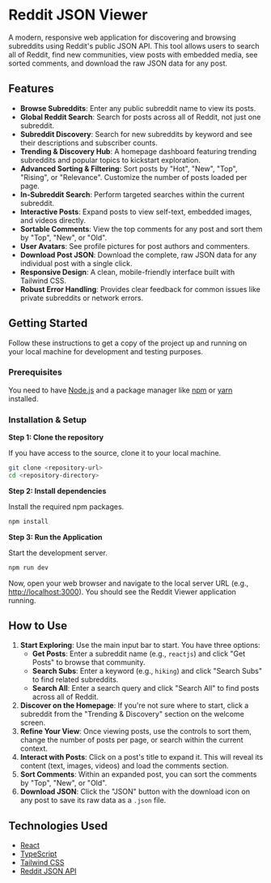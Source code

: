 # Reddit JSON Viewer

A modern, responsive web application for discovering and browsing subreddits using Reddit's public JSON API. This tool allows users to search all of Reddit, find new communities, view posts with embedded media, see sorted comments, and download the raw JSON data for any post.

## Features

- **Browse Subreddits**: Enter any public subreddit name to view its posts.
- **Global Reddit Search**: Search for posts across all of Reddit, not just one subreddit.
- **Subreddit Discovery**: Search for new subreddits by keyword and see their descriptions and subscriber counts.
- **Trending & Discovery Hub**: A homepage dashboard featuring trending subreddits and popular topics to kickstart exploration.
- **Advanced Sorting & Filtering**: Sort posts by "Hot", "New", "Top", "Rising", or "Relevance". Customize the number of posts loaded per page.
- **In-Subreddit Search**: Perform targeted searches within the current subreddit.
- **Interactive Posts**: Expand posts to view self-text, embedded images, and videos directly.
- **Sortable Comments**: View the top comments for any post and sort them by "Top", "New", or "Old".
- **User Avatars**: See profile pictures for post authors and commenters.
- **Download Post JSON**: Download the complete, raw JSON data for any individual post with a single click.
- **Responsive Design**: A clean, mobile-friendly interface built with Tailwind CSS.
- **Robust Error Handling**: Provides clear feedback for common issues like private subreddits or network errors.


## Getting Started

Follow these instructions to get a copy of the project up and running on your local machine for development and testing purposes.

### Prerequisites

You need to have [Node.js](https://nodejs.org/) and a package manager like [npm](https://www.npmjs.com/) or [yarn](https://yarnpkg.com/) installed.

### Installation & Setup

**Step 1: Clone the repository**

If you have access to the source, clone it to your local machine.

```bash
git clone <repository-url>
cd <repository-directory>
```

**Step 2: Install dependencies**

Install the required npm packages.

```bash
npm install
```

**Step 3: Run the Application**

Start the development server.

```bash
npm run dev
```

Now, open your web browser and navigate to the local server URL (e.g., [http://localhost:3000](http://localhost:3000)). You should see the Reddit Viewer application running.

## How to Use

1.  **Start Exploring**: Use the main input bar to start. You have three options:
    -   **Get Posts**: Enter a subreddit name (e.g., `reactjs`) and click "Get Posts" to browse that community.
    -   **Search Subs**: Enter a keyword (e.g., `hiking`) and click "Search Subs" to find related subreddits.
    -   **Search All**: Enter a search query and click "Search All" to find posts across all of Reddit.
2.  **Discover on the Homepage**: If you're not sure where to start, click a subreddit from the "Trending & Discovery" section on the welcome screen.
3.  **Refine Your View**: Once viewing posts, use the controls to sort them, change the number of posts per page, or search within the current context.
4.  **Interact with Posts**: Click on a post's title to expand it. This will reveal its content (text, images, videos) and load the comments section.
5.  **Sort Comments**: Within an expanded post, you can sort the comments by "Top", "New", or "Old".
6.  **Download JSON**: Click the "JSON" button with the download icon on any post to save its raw data as a `.json` file.


## Technologies Used

- [React](https://reactjs.org/)
- [TypeScript](https://www.typescriptlang.org/)
- [Tailwind CSS](https://tailwindcss.com/)
- [Reddit JSON API](https://www.reddit.com/dev/api/)
